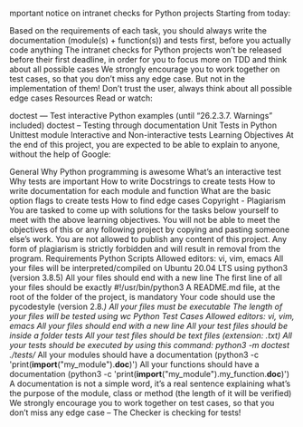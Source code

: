 mportant notice on intranet checks for Python projects
Starting from today:

Based on the requirements of each task, you should always write the documentation (module(s) + function(s)) and tests first, before you actually code anything
The intranet checks for Python projects won’t be released before their first deadline, in order for you to focus more on TDD and think about all possible cases
We strongly encourage you to work together on test cases, so that you don’t miss any edge case. But not in the implementation of them!
Don’t trust the user, always think about all possible edge cases
Resources
Read or watch:

doctest — Test interactive Python examples (until “26.2.3.7. Warnings” included)
doctest – Testing through documentation
Unit Tests in Python
Unittest module
Interactive and Non-interactive tests
Learning Objectives
At the end of this project, you are expected to be able to explain to anyone, without the help of Google:

General
Why Python programming is awesome
What’s an interactive test
Why tests are important
How to write Docstrings to create tests
How to write documentation for each module and function
What are the basic option flags to create tests
How to find edge cases
Copyright - Plagiarism
You are tasked to come up with solutions for the tasks below yourself to meet with the above learning objectives.
You will not be able to meet the objectives of this or any following project by copying and pasting someone else’s work.
You are not allowed to publish any content of this project.
Any form of plagiarism is strictly forbidden and will result in removal from the program.
Requirements
Python Scripts
Allowed editors: vi, vim, emacs
All your files will be interpreted/compiled on Ubuntu 20.04 LTS using python3 (version 3.8.5)
All your files should end with a new line
The first line of all your files should be exactly #!/usr/bin/python3
A README.md file, at the root of the folder of the project, is mandatory
Your code should use the pycodestyle (version 2.8.*)
All your files must be executable
The length of your files will be tested using wc
Python Test Cases
Allowed editors: vi, vim, emacs
All your files should end with a new line
All your test files should be inside a folder tests
All your test files should be text files (extension: .txt)
All your tests should be executed by using this command: python3 -m doctest ./tests/*
All your modules should have a documentation (python3 -c 'print(__import__("my_module").__doc__)')
All your functions should have a documentation (python3 -c 'print(__import__("my_module").my_function.__doc__)')
A documentation is not a simple word, it’s a real sentence explaining what’s the purpose of the module, class or method (the length of it will be verified)
We strongly encourage you to work together on test cases, so that you don’t miss any edge case – The Checker is checking for tests!
